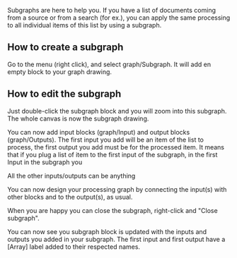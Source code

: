 Subgraphs are here to help you.
If you have a list of documents coming from a source or from a search (for ex.), you can apply the same processing to all individual items of this list by using a subgraph.

## How to create a subgraph
Go to the menu (right click), and select graph/Subgraph. It will add en empty block to your graph drawing.

## How to edit the subgraph
Just double-click the subgraph block and you will zoom into this subgraph. The whole canvas is now the subgraph drawing.

You can now add input blocks (graph/Input) and output blocks (graph/Outputs). 
The first input you add will be an item of the list to process, the first output you add must be for the processed item. It means that if you plug a list of item to the first input of the subgraph, in the first Input in the subgraph you 

All the other inputs/outputs can be anything

You can now design your processing graph by connecting the input(s) with other blocks and to the output(s), as usual.

When you are happy you can close the subgraph, right-click and "Close subgraph".

You can now see you subgraph block is updated with the inputs and outputs you added in your subgraph. The first input and first output have a [Array] label added to their respected names. 
